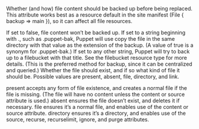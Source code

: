 Whether (and how) file content should be backed up before being replaced. This attribute works best as a resource default in the site manifest (File { backup => main }), so it can affect all file resources.

If set to false, file content won’t be backed up.
If set to a string beginning with ., such as .puppet-bak, Puppet will use copy the file in the same directory with that value as the extension of the backup. (A value of true is a synonym for .puppet-bak.)
If set to any other string, Puppet will try to back up to a filebucket with that title. See the filebucket resource type for more details. (This is the preferred method for backup, since it can be centralized and queried.)
Whether the file should exist, and if so what kind of file it should be. Possible values are present, absent, file, directory, and link.

present accepts any form of file existence, and creates a normal file if the file is missing. (The file will have no content unless the content or source attribute is used.)
absent ensures the file doesn’t exist, and deletes it if necessary.
file ensures it’s a normal file, and enables use of the content or source attribute.
directory ensures it’s a directory, and enables use of the source, recurse, recurselimit, ignore, and purge attributes.

